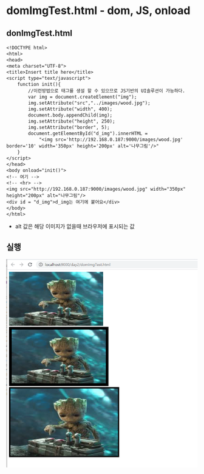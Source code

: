 # domImgTest.html - dom, JS, onload

## donImgTest.html

```markup
<!DOCTYPE html>
<html>
<head>
<meta charset="UTF-8">
<title>Insert title here</title>
<script type="text/javascript">
	function init(){
		//이런방법으로 태그를 생설 할 수 있으므로 JS기반의 UI솔루션이 가능하다.
		var img = document.createElement("img");
		img.setAttribute("src","../images/wood.jpg");
		img.setAttribute("width", 400);
		document.body.appendChild(img);
		img.setAttribute("height", 250);
		img.setAttribute("border", 5);
		document.getElementById("d_img").innerHTML =
			"<img src='http://192.168.0.187:9000/images/wood.jpg' border='10' width='350px' height='200px' alt='나무그림'/>"
	}
</script>
</head>
<body onload="init()">
<!-- 여기 -->
<!-- <hr> -->
<img src="http://192.168.0.187:9000/images/wood.jpg" width="350px" height="200px" alt="나무그림"/>
<div id = "d_img">d_img는 여기에 붙어요</div>
</body>
</html>
```

* alt 값은 해당 이미지가 없을때 브라우저에 표시되는 값

## 실행

![](../../../.gitbook/assets/4%20%2814%29.png)

